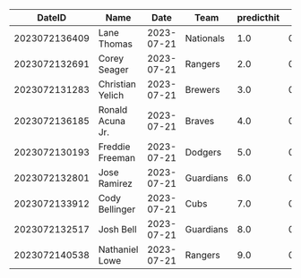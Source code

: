 DateID         |  Name              |  Date        |  Team       |  predicthit  |  predicthitproba     |  hitbool  |  Last7DaysAVG  |  Last15DaysAVG  |  Last30DaysAVG
---------------|--------------------|--------------|-------------|--------------|----------------------|-----------|----------------|-----------------|---------------
2023072136409  |  Lane Thomas       |  2023-07-21  |  Nationals  |  1.0         |  0.6103049223849452  |  False    |  0.115         |  0.182          |  0.287
2023072132691  |  Corey Seager      |  2023-07-21  |  Rangers    |  2.0         |  0.6081525788489124  |  False    |  0.273         |  0.3            |  0.308
2023072131283  |  Christian Yelich  |  2023-07-21  |  Brewers    |  3.0         |  0.6051604920116865  |  False    |  0.32          |  0.293          |  0.34
2023072136185  |  Ronald Acuna Jr.  |  2023-07-21  |  Braves     |  4.0         |  0.6044783078547845  |  False    |  0.348         |  0.286          |  0.352
2023072130193  |  Freddie Freeman   |  2023-07-21  |  Dodgers    |  5.0         |  0.6035886234170331  |  False    |  0.318         |  0.371          |  0.307
2023072132801  |  Jose Ramirez      |  2023-07-21  |  Guardians  |  6.0         |  0.6027197467590377  |  False    |  0.269         |  0.293          |  0.289
2023072133912  |  Cody Bellinger    |  2023-07-21  |  Cubs       |  7.0         |  0.6012632847232776  |  False    |  0.407         |  0.439          |  0.417
2023072132517  |  Josh Bell         |  2023-07-21  |  Guardians  |  8.0         |  0.6011619926284341  |  False    |  0.368         |  0.4            |  0.256
2023072140538  |  Nathaniel Lowe    |  2023-07-21  |  Rangers    |  9.0         |  0.5994803527420214  |  False    |  0.435         |  0.35           |  0.304
